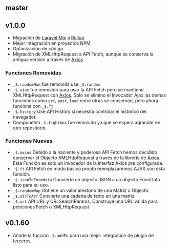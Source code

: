## master

## v1.0.0
* Migración de [Laravel Mix](https://laravel-mix.com) a [Rollup](https://rollupjs.org)
* Mejor integración en proyectos NPM
* Optimización de código.
* Migración de XMLHttpRequest a API Fetch, aunque se conserva la antigua versión a través de [Axios](https://axios-http.com)

### Funciones Removidas
* `_$.randomNum` fue removida use `_$.random`
* `_$.ajax` fue removido para usar la API Fetch pero se mantiene XMLHttpRequest con [Axios](https://axios-http.com). Solo se elimino el Invocador Ajax las demas funciones como `get`, `post`, `load` entre otras se conservan, pero ahora funciona con `_$.ft`
* `_$.history` Use API History si necesita controlar el histórico del navegador.
* Componeten `_$.lightbox` fue removido ya que se espera agrandar en otro repositorio.

### Funciones Nuevas
* `_$.axios` Debido a la naciente y poderosa API Fetch hemos decidido conservar el Objecto XMLHttpRequest a través de la librería de [Axios](https://axios-http.com).  Esta Función es solo un invocador de la interfaz Axios pre configurada.
* `_$.ft` API Fetch en modo básico pronto reemplazaremos AJAX con esta función.
* `_$.jsonToFormdata` Convierte un objecto JSON a un objecto FromData listo para su uso.
* `_$.randomMap` Obtiene un valor aleatorio de una Matriz u Objecto
* `_$.strToArr` Convierte una cadena de texto en una matriz
* `_$.url` API URL y URLSearchParams, Construye una URL valida para peticiones Fetch o XMLHttpRequest


## v0.1.60
* Añade la función `_$.addFn` para una mejor integración de plugin  de terceros.